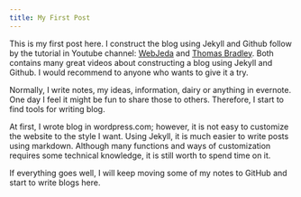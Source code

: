 ```yaml
---
title: My First Post
---
```


This is my first post here. I construct the blog using Jekyll and Github follow by the tutorial in Youtube channel: [WebJeda](https://www.youtube.com/playlist?list=PLm_Qt4aKpfKijgP0rDH7FSJOlS9IBGbT1) and [Thomas Bradley](https://www.youtube.com/playlist?list=PLWjCJDeWfDdfVEcLGAfdJn_HXyM4Y7_k-). Both contains many great videos about constructing a blog using Jekyll and Github. I would recommend to anyone who wants to give it a try. 

Normally, I write notes, my ideas, information, dairy or anything in evernote. One day I feel it might be fun to share those to others. Therefore, I start to find tools for writing blog.

At first, I wrote blog in wordpress.com; however, it is not easy to customize the website to the style I want. Using Jekyll, it is much easier to write posts using markdown. Although many functions and ways of customization requires some technical knowledge, it is still worth to spend time on it.

If everything goes well, I will keep moving some of my notes to GitHub and start to write blogs here.
